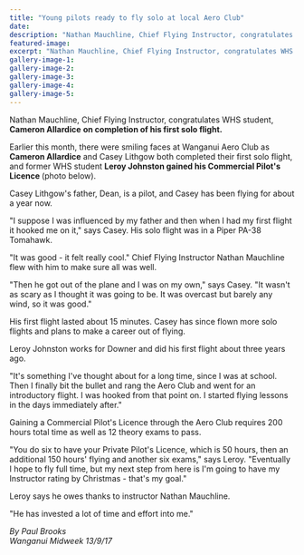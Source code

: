 ```yaml
---
title: "Young pilots ready to fly solo at local Aero Club"
date: 
description: "Nathan Mauchline, Chief Flying Instructor, congratulates Cameron Allardice on completion of his first solo flight..."
featured-image: 
excerpt: "Nathan Mauchline, Chief Flying Instructor, congratulates WHS student, Cameron Allardice on completion of his first solo flight."
gallery-image-1: 
gallery-image-2: 
gallery-image-3: 
gallery-image-4: 
gallery-image-5: 
---
```


<p><span>Nathan Mauchline, Chief Flying Instructor, congratulates WHS student, <strong>Cameron Allardice</strong> <strong>on completion of his first solo flight.</strong></span></p>
<p><span><span>Earlier this month, there were smiling faces at Wanganui Aero Club as <span><strong>Cameron Allardice</strong> and&nbsp;</span>Casey Lithgow both completed their first solo flight, and former WHS student <strong>Leroy Johnston gained his Commercial Pilot's Licence </strong>(photo below).</span></span></p>
<p class="element element-paragraph">Casey Lithgow's father, Dean, is a pilot, and Casey has been flying for about a year now.</p>
<p class="element element-paragraph">"I suppose I was influenced by my father and then when I had my first flight it hooked me on it," says Casey. His solo flight was in a Piper PA-38 Tomahawk.</p>
<p class="element element-paragraph">"It was good - it felt really cool." Chief Flying Instructor Nathan Mauchline flew with him to make sure all was well.</p>
<p class="element element-paragraph">"Then he got out of the plane and I was on my own," says Casey. "It wasn't as scary as I thought it was going to be. It was overcast but barely any wind, so it was good."</p>
<p class="element element-paragraph">His first flight lasted about 15 minutes. Casey has since flown more solo flights and plans to make a career out of flying.</p>
<p class="element element-paragraph">Leroy Johnston works for Downer and did his first flight about three years ago.</p>
<p class="element element-paragraph">"It's something I've thought about for a long time, since I was at school. Then I finally bit the bullet and rang the Aero Club and went for an introductory flight. I was hooked from that point on. I started flying lessons in the days immediately after."</p>
<p class="element element-paragraph"><span>Gaining a Commercial Pilot's Licence through the Aero Club requires 200 hours total time as well as 12 theory exams to pass.</span></p>
<p class="element element-paragraph"><span>"You do six to have your Private Pilot's Licence, which is 50 hours, then an additional 150 hours' flying and another six exams," says Leroy. "Eventually I hope to fly full time, but my next step from here is I'm going to have my Instructor rating by Christmas - that's my goal."</span></p>
<p class="element element-paragraph"><span>Leroy says he owes thanks to instructor Nathan Mauchline.</span></p>
<p class="element element-paragraph"><span>"He has invested a lot of time and effort into me."</span></p>
<p><em>By Paul Brooks<br />Wanganui Midweek 13/9/17</em></p>

